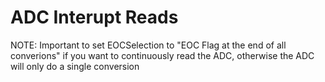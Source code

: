 # ADC Interupt Reads

NOTE: Important to set EOCSelection to "EOC Flag at the end of all converions" if you want to continuously read the ADC, otherwise
    the ADC will only do a single conversion 